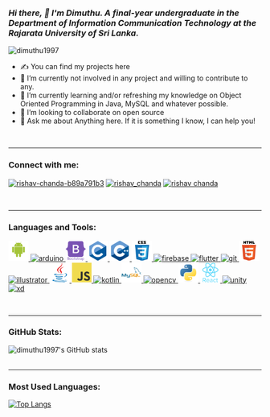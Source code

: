 <div class="separator" style="clear: both;"><a href="https://blogger.googleusercontent.com/img/b/R29vZ2xl/AVvXsEiF3xyC6E9ohOhKryCuNJtvpmLEihY2YrCEk7M2b3J95GtY62BwHPacGv6zc4Riz9t8gA53RH0TqAxZJdAbnnYtYy7_WP0HujN4sB_oviKqZGpqVgTFV_jhpYhb5ERt1f5Ma2BuzGKROEpSN32MhIn5KiW2ESjEF4QbtX2XnW0Pilvx0A7ACIbt9kMHVg/s626/dim.jpg" style="display: block; padding: 1em 0; text-align: center; "><img alt="" border="0" width="900" data-original-height="300" data-original-width="626" src="https://blogger.googleusercontent.com/img/b/R29vZ2xl/AVvXsEiF3xyC6E9ohOhKryCuNJtvpmLEihY2YrCEk7M2b3J95GtY62BwHPacGv6zc4Riz9t8gA53RH0TqAxZJdAbnnYtYy7_WP0HujN4sB_oviKqZGpqVgTFV_jhpYhb5ERt1f5Ma2BuzGKROEpSN32MhIn5KiW2ESjEF4QbtX2XnW0Pilvx0A7ACIbt9kMHVg/s320/dim.jpg"/></a></div>


### <i>Hi there, 👋 I'm Dimuthu. A final-year undergraduate in the Department of Information Communication Technology at the Rajarata University of Sri Lanka.</i>
<p align="left"> <img src="https://komarev.com/ghpvc/?username=dimuthu1997&label=Profile%20views&color=0e75b6&style=flat" alt="dimuthu1997" /> </p>

- ✍ You can find my projects here 
- 🔭 I’m currently not involved in any project and willing to contribute to any. 
- 🌱 I’m currently learning and/or refreshing my knowledge on Object Oriented Programming in Java, MySQL and whatever possible.
- 👯 I’m looking to collaborate on open source
- 💬 Ask me about Anything here. If it is something I know, I can help you!


<br />



---

<h3 align="left">Connect with me:</h3>
<p align="left">
<a href="https://www.linkedin.com/in/dimuthu-dilshan-204351166/" target="blank"><img align="center" src="https://raw.githubusercontent.com/rahuldkjain/github-profile-readme-generator/master/src/images/icons/Social/linked-in-alt.svg" alt="rishav-chanda-b89a791b3" height="30" width="40" /></a>
<a href="https://www.instagram.com/dimuthudilshan1997/" target="blank"><img align="center" src="https://raw.githubusercontent.com/rahuldkjain/github-profile-readme-generator/master/src/images/icons/Social/instagram.svg" alt="rishav_chanda" height="30" width="40" /></a>
<a href="https://www.youtube.com/channel/UCQ6Gnkp2yKaJwxAkS_ifmIQ" target="blank"><img align="center" src="https://raw.githubusercontent.com/rahuldkjain/github-profile-readme-generator/master/src/images/icons/Social/youtube.svg" alt="rishav chanda" height="30" width="40" /></a>
</p>
<br />



---

<h3 align="left">Languages and Tools:</h3>
<p align="left"> </a> <a href="https://developer.android.com" target="_blank" rel="noreferrer"> <img src="https://raw.githubusercontent.com/devicons/devicon/master/icons/android/android-original-wordmark.svg" alt="android" width="40" height="40"/> <a href="https://www.arduino.cc/" target="_blank" rel="noreferrer"> <img src="https://cdn.worldvectorlogo.com/logos/arduino-1.svg" alt="arduino" width="40" height="40"/> </a> <a href="https://getbootstrap.com" target="_blank" rel="noreferrer"> <img src="https://raw.githubusercontent.com/devicons/devicon/master/icons/bootstrap/bootstrap-plain-wordmark.svg" alt="bootstrap" width="40" height="40"/> </a> <a href="https://www.cprogramming.com/" target="_blank" rel="noreferrer"> <img src="https://raw.githubusercontent.com/devicons/devicon/master/icons/c/c-original.svg" alt="c" width="40" height="40"/> </a> <a href="https://www.w3schools.com/cpp/" target="_blank" rel="noreferrer"> <img src="https://raw.githubusercontent.com/devicons/devicon/master/icons/cplusplus/cplusplus-original.svg" alt="cplusplus" width="40" height="40"/> </a> <a href="https://www.w3schools.com/css/" target="_blank" rel="noreferrer"> <img src="https://raw.githubusercontent.com/devicons/devicon/master/icons/css3/css3-original-wordmark.svg" alt="css3" width="40" height="40"/> </a> <a href="https://firebase.google.com/" target="_blank" rel="noreferrer"> <img src="https://www.vectorlogo.zone/logos/firebase/firebase-icon.svg" alt="firebase" width="40" height="40"/> </a> <a href="https://flutter.dev" target="_blank" rel="noreferrer"> <img src="https://www.vectorlogo.zone/logos/flutterio/flutterio-icon.svg" alt="flutter" width="40" height="40"/> </a>  <a href="https://git-scm.com/" target="_blank" rel="noreferrer"> <img src="https://www.vectorlogo.zone/logos/git-scm/git-scm-icon.svg" alt="git" width="40" height="40"/>  <a href="https://www.w3.org/html/" target="_blank" rel="noreferrer"> <img src="https://raw.githubusercontent.com/devicons/devicon/master/icons/html5/html5-original-wordmark.svg" alt="html5" width="40" height="40"/> </a> <a href="https://www.adobe.com/in/products/illustrator.html" target="_blank" rel="noreferrer"> <img src="https://www.vectorlogo.zone/logos/adobe_illustrator/adobe_illustrator-icon.svg" alt="illustrator" width="40" height="40"/> </a> <a href="https://www.java.com" target="_blank" rel="noreferrer"> <img src="https://raw.githubusercontent.com/devicons/devicon/master/icons/java/java-original.svg" alt="java" width="40" height="40"/> </a> <a href="https://developer.mozilla.org/en-US/docs/Web/JavaScript" target="_blank" rel="noreferrer"> <img src="https://raw.githubusercontent.com/devicons/devicon/master/icons/javascript/javascript-original.svg" alt="javascript" width="40" height="40"/> </a> <a href="https://kotlinlang.org" target="_blank" rel="noreferrer"> <img src="https://www.vectorlogo.zone/logos/kotlinlang/kotlinlang-icon.svg" alt="kotlin" width="40" height="40"/> </a> <a href="https://www.mysql.com/" target="_blank" rel="noreferrer"> <img src="https://raw.githubusercontent.com/devicons/devicon/master/icons/mysql/mysql-original-wordmark.svg" alt="mysql" width="40" height="40"/> <a href="https://opencv.org/" target="_blank" rel="noreferrer"> <img src="https://www.vectorlogo.zone/logos/opencv/opencv-icon.svg" alt="opencv" width="40" height="40"/> <a href="https://www.python.org" target="_blank" rel="noreferrer"> <img src="https://raw.githubusercontent.com/devicons/devicon/master/icons/python/python-original.svg" alt="python" width="40" height="40"/> </a> <a href="https://reactjs.org/" target="_blank" rel="noreferrer"> <img src="https://raw.githubusercontent.com/devicons/devicon/master/icons/react/react-original-wordmark.svg" alt="react" width="40" height="40"/> </a> <a href="https://unity.com/" target="_blank" rel="noreferrer"> <img src="https://www.vectorlogo.zone/logos/unity3d/unity3d-icon.svg" alt="unity" width="40" height="40"/> </a> <a href="https://www.adobe.com/products/xd.html" target="_blank" rel="noreferrer"> <img src="https://cdn.worldvectorlogo.com/logos/adobe-xd.svg" alt="xd" width="40" height="40"/> </a> </p>
<br />

---





[instagram]: https://www.instagram.com/holistic_developer/

[linkedin]:  https://www.linkedin.com/in/dimuthu-dilshan-204351166/









### GitHub Stats:
![dimuthu1997's GitHub stats](https://github-readme-stats.vercel.app/api?username=dimuthu1997&show_icons=true&theme=radical)
<br />
<br />



---
### Most Used Languages:
[![Top Langs](https://github-readme-stats.vercel.app/api/top-langs/?username=dimuthu1997&layout=compact)](https://github.com/dimuthu1997/github-readme-stats)

















